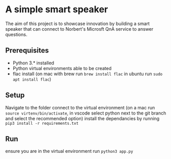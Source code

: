 # A simple smart speaker 
The aim of this project is to showcase innovation by building a smart speaker that can connect to Norbert's Microsft QnA service to answer questions.

## Prerequisites
- Python 3.* installed
- Python virtual environments able to be created
- flac install (on mac with brew run ```brew install flac``` in ubuntu run ```sudo apt install flac```)

## Setup

Navigate to the folder
connect to the virtual environment (on a mac run ```source virtenv/bin/activate```, in vscode select python next to the git branch and select the recommended option)
install the dependancies by running ```pip3 install -r requirements.txt```


## Run
ensure you are in the virtual environment
run ```python3 app.py```